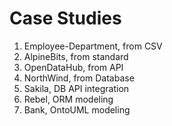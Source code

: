 # Case Studies

1. Employee-Department, from CSV
2. AlpineBits, from standard
3. OpenDataHub, from API
4. NorthWind, from Database
5. Sakila, DB API integration
6. Rebel, ORM modeling
7. Bank, OntoUML modeling